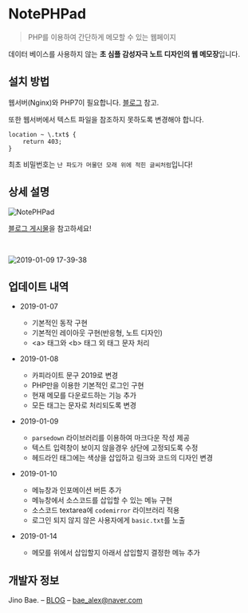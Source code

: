 # NotePHPad

> PHP를 이용하여 간단하게 메모할 수 있는 웹페이지	

데이터 베이스를 사용하지 않는 **초 심플 감성자극 노트 디자인의 웹 메모장**입니다.

## 설치 방법	

웹서버(Nginx)와 PHP7이 필요합니다. [블로그](https://www.blex.kr/web-server/2019/01/03/Ubuntu-16.04-WebServer-1-Nginx.html) 참고.	

또한 웹서버에서 텍스트 파일을 참조하지 못하도록 변경해야 합니다.	

```	
location ~ \.txt$ {	
    return 403;	
}	
```	

최초 비밀번호는 `난 파도가 머물던 모래 위에 적힌 글씨처럼`입니다!

## 상세 설명	

![NotePHPad](https://www.blex.kr/assets/images/history/notephpad/notephpad.png)	

[블로그 게시물](https://www.blex.kr/history/2019/01/07/notephpad.html)을 참고하세요!

<br/>

![2019-01-09 17-39-38](https://user-images.githubusercontent.com/35596687/50906642-e1441300-1468-11e9-9d7e-a75aeb12e366.png)

## 업데이트 내역	

- 2019-01-07	
  - 기본적인 동작 구현	
  - 기본적인 레이아웃 구현(반응형, 노트 디자인)	
  - &lt;a&gt; 태그와 &lt;b&gt; 태그 외 태그 문자 처리	

- 2019-01-08	
  - 카피라이트 문구 2019로 변경	
  - PHP만을 이용한 기본적인 로그인 구현	
  - 현재 메모를 다운로드하는 기능 추가	
  - 모든 태그는 문자로 처리되도록 변경

- 2019-01-09
  - `parsedown` 라이브러리를 이용하여 마크다운 작성 제공
  - 텍스트 입력창이 보이지 않을경우 상단에 고정되도록 수정
  - 헤드라인 태그에는 색상을 삽입하고 링크와 코드의 디자인 변경

- 2019-01-10
  - 메뉴창과 인포메이션 버튼 추가
  - 메뉴창에서 소스코드를 삽입할 수 있는 메뉴 구현
  - 소스코드 textarea에 `codemirror` 라이브러리 적용
  - 로그인 되지 않지 않은 사용자에게 `basic.txt`를 노출

- 2019-01-14
  - 메모를 위에서 삽입할지 아래서 삽입할지 결정한 메뉴 추가

## 개발자 정보	

Jino Bae. – [BLOG](https://www.blex.kr/) – bae_alex@naver.com